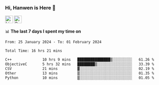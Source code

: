 ### Hi, Hanwen is Here 👋
<p>
	<a href="https://www.linkedin.com/in/liu-hanwen/"><img src="https://img.shields.io/badge/@hanwen-0A66C2?style=flat&logo=LinkedIn&logoColor=white" alt="Linkedin"  height="25px"/></a> 
	<a href="https://scholar.google.com/citations?user=HDF0su0AAAAJ"><img src="https://img.shields.io/badge/scholar-4385FE.svg?&style=plastic&logo=google-scholar&logoColor=white" alt="Google Scholar" height="25px"> </a>
</p>

📊 **The last 7 days I spent my time on** 
<!--START_SECTION:waka-->

```txt
From: 25 January 2024 - To: 01 February 2024

Total Time: 16 hrs 21 mins

C++              10 hrs 9 mins   ███████████████▒░░░░░░░░░   61.26 %
ObjectiveC       5 hrs 32 mins   ████████▒░░░░░░░░░░░░░░░░   33.39 %
CSV              21 mins         ▓░░░░░░░░░░░░░░░░░░░░░░░░   02.19 %
Other            13 mins         ▒░░░░░░░░░░░░░░░░░░░░░░░░   01.35 %
Python           10 mins         ▒░░░░░░░░░░░░░░░░░░░░░░░░   01.05 %
```

<!--END_SECTION:waka-->


<!--
**david990917/david990917** is a ✨ _special_ ✨ repository because its `README.md` (this file) appears on your GitHub profile.

Here are some ideas to get you started:

- 🔭 I’m currently working on ...
- 🌱 I’m currently learning ...
- 👯 I’m looking to collaborate on ...
- 🤔 I’m looking for help with ...
- 💬 Ask me about ...
- 📫 How to reach me: ...
- 😄 Pronouns: ...
- ⚡ Fun fact: ...
-->
